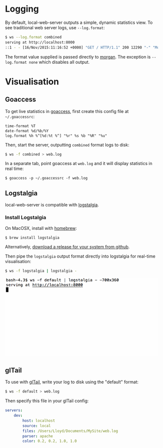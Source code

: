 # Logging
By default, local-web-server outputs a simple, dynamic statistics view. To see traditional web server logs, use `--log.format`:

```sh
$ ws --log.format combined
serving at http://localhost:8000
::1 - - [16/Nov/2015:11:16:52 +0000] "GET / HTTP/1.1" 200 12290 "-" "Mozilla/5.0 (Macintosh; Intel Mac OS X 10_11_1) AppleWebKit/537.36 (KHTML, like Gecko) Chrome/48.0.2562.0 Safari/537.36"
```

The format value supplied is passed directly to [morgan](https://github.com/expressjs/morgan). The exception is `--log.format none` which disables all output.

# Visualisation

## Goaccess
To get live statistics in [goaccess](http://goaccess.io/), first create this config file at `~/.goaccessrc`:

```
time-format %T
date-format %d/%b/%Y
log.format %h %^[%d:%t %^] "%r" %s %b "%R" "%u"
```

Then, start the server, outputting `combined` format logs to disk:

```sh
$ ws -f combined > web.log
```

In a separate tab, point goaccess at `web.log` and it will display statistics in real time:

```
$ goaccess -p ~/.goaccessrc -f web.log
```

## Logstalgia
local-web-server is compatible with [logstalgia](http://code.google.com/p/logstalgia/).

### Install Logstalgia
On MacOSX, install with [homebrew](http://brew.sh):
```sh
$ brew install logstalgia
```

Alternatively, [download a release for your system from github](https://github.com/acaudwell/Logstalgia/releases/latest).

Then pipe the `logstalgia` output format directly into logstalgia for real-time visualisation:
```sh
$ ws -f logstalgia | logstalgia -
```

![local-web-server with logstalgia](https://raw.githubusercontent.com/75lb/local-web-server/master/doc/img/logstagia.gif)

## glTail
To use with [glTail](http://www.fudgie.org), write your log to disk using the "default" format:
```sh
$ ws -f default > web.log
```

Then specify this file in your glTail config:

```yaml
servers:
    dev:
        host: localhost
        source: local
        files: /Users/Lloyd/Documents/MySite/web.log
        parser: apache
        color: 0.2, 0.2, 1.0, 1.0
```
